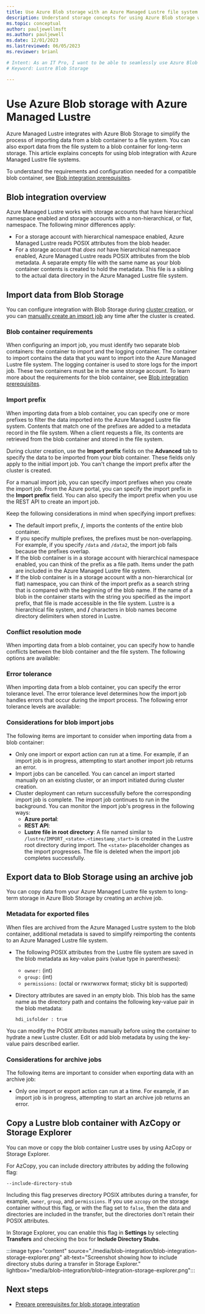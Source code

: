 ```yaml
---
title: Use Azure Blob storage with an Azure Managed Lustre file system
description: Understand storage concepts for using Azure Blob storage with an Azure Managed Lustre file system. 
ms.topic: conceptual
author: pauljewellmsft
ms.author: pauljewell
ms.date: 12/01/2023
ms.lastreviewed: 06/05/2023
ms.reviewer: brianl

# Intent: As an IT Pro, I want to be able to seamlessly use Azure Blob Storage for long-term storage of files in my Azure Managed Lustre file system.
# Keyword: Lustre Blob Storage

---
```


# Use Azure Blob storage with Azure Managed Lustre

Azure Managed Lustre integrates with Azure Blob Storage to simplify the process of importing data from a blob container to a file system. You can also export data from the file system to a blob container for long-term storage. This article explains concepts for using blob integration with Azure Managed Lustre file systems.

To understand the requirements and configuration needed for a compatible blob container, see [Blob integration prerequisites](amlfs-prerequisites.md#blob-integration-prerequisites-optional).

## Blob integration overview

Azure Managed Lustre works with storage accounts that have hierarchical namespace enabled and storage accounts with a non-hierarchical, or flat, namespace. The following minor differences apply:

- For a storage account with hierarchical namespace enabled, Azure Managed Lustre reads POSIX attributes from the blob header.
- For a storage account that *does not* have hierarchical namespace enabled, Azure Managed Lustre reads POSIX attributes from the blob metadata. A separate empty file with the same name as your blob container contents is created to hold the metadata. This file is a sibling to the actual data directory in the Azure Managed Lustre file system.

## Import data from Blob Storage

You can configure integration with Blob Storage during [cluster creation](create-file-system-portal.md#blob-integration), or you can [manually create an import job](create-manual-import-job.md) any time after the cluster is created.

### Blob container requirements

When configuring an import job, you must identify two separate blob containers: the container to import and the logging container. The container to import contains the data that you want to import into the Azure Managed Lustre file system. The logging container is used to store logs for the import job. These two containers must be in the same storage account. To learn more about the requirements for the blob container, see [Blob integration prerequisites](amlfs-prerequisites.md#blob-integration-prerequisites-optional).

### Import prefix

When importing data from a blob container, you can specify one or more prefixes to filter the data imported into the Azure Managed Lustre file system. Contents that match one of the prefixes are added to a metadata record in the file system. When a client requests a file, its contents are retrieved from the blob container and stored in the file system.

During cluster creation, use the **Import prefix** fields on the **Advanced** tab to specify the data to be imported from your blob container. These fields only apply to the initial import job. You can't change the import prefix after the cluster is created.

For a manual import job, you can specify import prefixes when you create the import job. From the Azure portal, you can specify the import prefix in the **Import prefix** field. You can also specify the import prefix when you use the REST API to create an import job.

Keep the following considerations in mind when specifying import prefixes:

- The default import prefix, **/**, imports the contents of the entire blob container.
- If you specify multiple prefixes, the prefixes must be non-overlapping. For example, if you specify `/data` and `/data2`, the import job fails because the prefixes overlap.
- If the blob container is in a storage account with hierarchical namespace enabled, you can think of the prefix as a file path. Items under the path are included in the Azure Managed Lustre file system.
- If the blob container is in a storage account with a non-hierarchical (or flat) namespace, you can think of the import prefix as a search string that is compared with the beginning of the blob name. If the name of a blob in the container starts with the string you specified as the import prefix, that file is made accessible in the file system. Lustre is a hierarchical file system, and **/** characters in blob names become directory delimiters when stored in Lustre.

### Conflict resolution mode

When importing data from a blob container, you can specify how to handle conflicts between the blob container and the file system. The following options are available:

### Error tolerance

When importing data from a blob container, you can specify the error tolerance level. The error tolerance level determines how the import job handles errors that occur during the import process. The following error tolerance levels are available:

### Considerations for blob import jobs

The following items are important to consider when importing data from a blob container:

- Only one import or export action can run at a time. For example, if an import job is in progress, attempting to start another import job returns an error.
- Import jobs can be cancelled. You can cancel an import started manually on an existing cluster, or an import initiated during cluster creation.
- Cluster deployment can return successfully before the corresponding import job is complete. The import job continues to run in the background. You can monitor the import job's progress in the following ways:
  - **Azure portal**: 
  - **REST API**: 
  - **Lustre file in root directory**: A file named similar to `/lustre/IMPORT_<state>.<timestamp_start>` is created in the Lustre root directory during import. The `<state>` placeholder changes as the import progresses. The file is deleted when the import job completes successfully.

## Export data to Blob Storage using an archive job

You can copy data from your Azure Managed Lustre file system to long-term storage in Azure Blob Storage by creating an archive job.

### Metadata for exported files

When files are archived from the Azure Managed Lustre system to the blob container, additional metadata is saved to simplify reimporting the contents to an Azure Managed Lustre file system.

- The following POSIX attributes from the Lustre file system are saved in the blob metadata as key-value pairs (value type in parentheses):

  - `owner:` (int)
  - `group:` (int)
  - `permissions:` (octal or rwxrwxrwx format; sticky bit is supported)

- Directory attributes are saved in an empty blob. This blob has the same name as the directory path and contains the following key-value pair in the blob metadata:

  `hdi_isfolder : true`

You can modify the POSIX attributes manually before using the container to hydrate a new Lustre cluster. Edit or add blob metadata by using the key-value pairs described earlier.

### Considerations for archive jobs

The following items are important to consider when exporting data with an archive job:

- Only one import or export action can run at a time. For example, if an import job is in progress, attempting to start an archive job returns an error.

## Copy a Lustre blob container with AzCopy or Storage Explorer

You can move or copy the blob container Lustre uses by using AzCopy or Storage Explorer.

For AzCopy, you can include directory attributes by adding the following flag:

 `--include-directory-stub`

Including this flag preserves directory POSIX attributes during a transfer, for example, `owner`, `group`, and `permissions`. If you use `azcopy` on the storage container without this flag, or with the flag set to `false`, then the data and directories are included in the transfer, but the directories don't retain their POSIX attributes.

In Storage Explorer, you can enable this flag in **Settings** by selecting **Transfers** and checking the box for **Include Directory Stubs**.

:::image type="content" source="./media/blob-integration/blob-integration-storage-explorer.png" alt-text="Screenshot showing how to include directory stubs during a transfer in Storage Explorer." lightbox="media/blob-integration/blob-integration-storage-explorer.png":::

## Next steps

- [Prepare prerequisites for blob storage integration](amlfs-prerequisites.md#blob-integration-prerequisites-optional)
